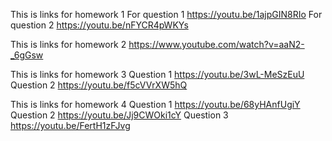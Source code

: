 This is links for homework 1
  For question 1
      https://youtu.be/1ajpGIN8RIo
  For question 2
      https://youtu.be/nFYCR4pWKYs
      
This is links for homework 2
https://www.youtube.com/watch?v=aaN2-_6gGsw

This is links for homework 3
Question 1
  https://youtu.be/3wL-MeSzEuU
Question 2
  https://youtu.be/f5cVVrXW5hQ
  
This is links for homework 4
Question 1
  https://youtu.be/68yHAnfUgiY
Question 2
  https://youtu.be/Jj9CWOki1cY
Question 3
  https://youtu.be/FertH1zFJvg
